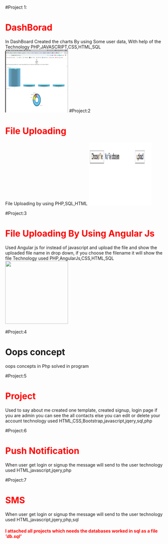 #Project 1:
<h1 style="color:red">DashBorad</h1>
In DashBoard Created the charts By using Some user data, With help of the Technology PHP,JAVASCRIPT,CSS,HTML,SQL
<img src="image/scr8.png" height="200px" width="200px">
#Project:2
<h1 style="color:red">File Uploading</h1>
File Uploading by using PHP,SQL,HTML
<img src="image/scr10.png" height="200px" width="200px">

#Project:3
<h1 style="color:red">File Uploading By Using Angular Js</h1>
Used Angular js for instead of javascript and upload the file and show the uploaded file name in drop down, if you choose the filename it will show the file
Technology used
PHP,AngularJs,CSS,HTML,SQL
<img src="image/scr11.png" height="200px" width="200px">

#Project:4
<h1>Oops concept</h1>
oops concepts in Php solved in program

#Project:5
<h1 style="color:red">Project</h1>
Used to say about me created one template, created signup, login page if you are admin you can see the all contacts else you can edit or delete your account
technology used
HTML,CSS,Bootstrap,javascript,jqery,sql,php

#Project:6
<h1 style="color:red">Push Notification</h1>
When user get login or signup the message will send to the user 
technology used
HTML,javascript,jqery,php

#Project:7
<h1 style="color:red">SMS</h1>
When user get login or signup the message will send to the user 
technology used
HTML,javascript,jqery,php,sql


<h4 style="color:red">I attached all projects which needs the databases worked in sql as a file <i>'db.sql'</i>
